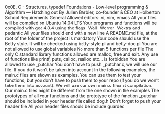 0x0E. C - Structures, typedef
 Foundations - Low-level programming & Algorithm ― Hatching out
  By Julien Barbier, co-founder & CEO at Holberton School
  Requirements
  General
  Allowed editors: vi, vim, emacs
  All your files will be compiled on Ubuntu 14.04 LTS
  Your programs and functions will be compiled with gcc 4.8.4 using the flags -Wall -Werror -Wextra and -pedantic
  All your files should end with a new line
  A README.md file, at the root of the folder of the project is mandatory
  Your code should use the Betty style. It will be checked using betty-style.pl and betty-doc.pl
  You are not allowed to use global variables
  No more than 5 functions per file
  The only C standard library functions allowed are malloc, free and exit. Any use of functions like printf, puts, calloc, realloc etc… is forbidden
  You are allowed to use _putchar
  You don’t have to push _putchar.c, we will use our file. If you do it won’t be taken into account
  In the following examples, the main.c files are shown as examples. You can use them to test your functions, but you don’t have to push them to your repo (if you do we won’t take them into account). We will use our own main.c files at compilation. Our main.c files might be different from the one shown in the examples
  The prototypes of all your functions and the prototype of the function _putchar should be included in your header file called dog.h
  Don’t forget to push your header file
  All your header files should be include guarded